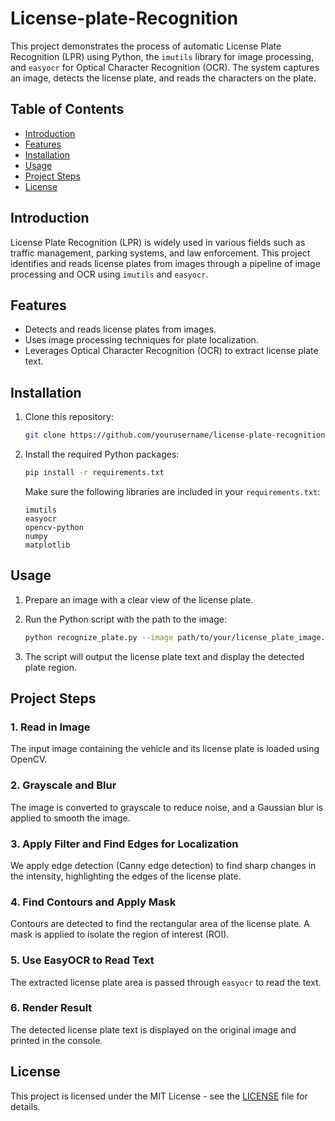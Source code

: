 # License-plate-Recognition

This project demonstrates the process of automatic License Plate Recognition (LPR) using Python, the `imutils` library for image processing, and `easyocr` for Optical Character Recognition (OCR). The system captures an image, detects the license plate, and reads the characters on the plate.

## Table of Contents

- [Introduction](#introduction)
- [Features](#features)
- [Installation](#installation)
- [Usage](#usage)
- [Project Steps](#project-steps)
- [License](#license)

## Introduction

License Plate Recognition (LPR) is widely used in various fields such as traffic management, parking systems, and law enforcement. This project identifies and reads license plates from images through a pipeline of image processing and OCR using `imutils` and `easyocr`.

## Features

- Detects and reads license plates from images.
- Uses image processing techniques for plate localization.
- Leverages Optical Character Recognition (OCR) to extract license plate text.

## Installation

1. Clone this repository:

    ```bash
    git clone https://github.com/yourusername/license-plate-recognition.git
    ```

2. Install the required Python packages:

    ```bash
    pip install -r requirements.txt
    ```

    Make sure the following libraries are included in your `requirements.txt`:

    ```plaintext
    imutils
    easyocr
    opencv-python
    numpy
    matplotlib
    ```

## Usage

1. Prepare an image with a clear view of the license plate.
2. Run the Python script with the path to the image:

    ```bash
    python recognize_plate.py --image path/to/your/license_plate_image.jpg
    ```

3. The script will output the license plate text and display the detected plate region.

## Project Steps

### 1. Read in Image
The input image containing the vehicle and its license plate is loaded using OpenCV.

### 2. Grayscale and Blur
The image is converted to grayscale to reduce noise, and a Gaussian blur is applied to smooth the image.

### 3. Apply Filter and Find Edges for Localization
We apply edge detection (Canny edge detection) to find sharp changes in the intensity, highlighting the edges of the license plate.

### 4. Find Contours and Apply Mask
Contours are detected to find the rectangular area of the license plate. A mask is applied to isolate the region of interest (ROI).

### 5. Use EasyOCR to Read Text
The extracted license plate area is passed through `easyocr` to read the text.

### 6. Render Result
The detected license plate text is displayed on the original image and printed in the console.

## License

This project is licensed under the MIT License - see the [LICENSE](LICENSE) file for details.
